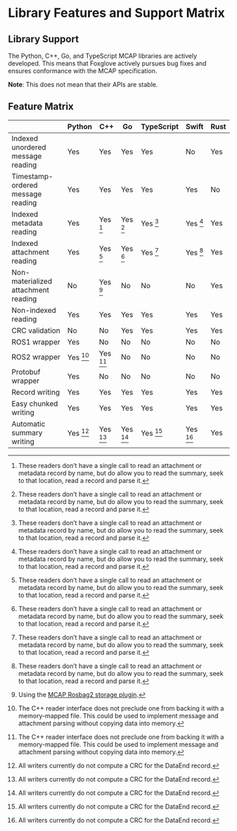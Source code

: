 # Library Features and Support Matrix

## Library Support

The Python, C++, Go, and TypeScript MCAP libraries are actively developed. This means that Foxglove actively pursues bug fixes and ensures conformance with the MCAP specification.

**Note**: This does not mean that their APIs are stable.

## Feature Matrix

|  | Python | C++ | Go | TypeScript | Swift | Rust |
| --- | --- | --- | --- | --- | --- | --- |
| Indexed unordered message reading | Yes | Yes | Yes | Yes | No | Yes |
| Timestamp-ordered message reading | Yes | Yes | Yes | Yes | Yes | No |
| Indexed metadata reading | Yes | Yes [^1] | Yes [^1] | Yes [^1] | Yes [^1] | Yes |
| Indexed attachment reading | Yes | Yes [^1] | Yes [^1] | Yes [^1] | Yes [^1] | Yes |
| Non-materialized attachment reading | No | Yes [^2] | No | No | No | Yes |
| Non-indexed reading | Yes | Yes | Yes | Yes | Yes | Yes |
| CRC validation | No | No | Yes | Yes | Yes | Yes |
| ROS1 wrapper | Yes | No | No | No | No | No |
| ROS2 wrapper | Yes [^3] | Yes [^3] | No | No | No | No |
| Protobuf wrapper | Yes | No | No | No | No | No |
| Record writing | Yes | Yes | Yes | Yes | Yes | Yes |
| Easy chunked writing | Yes | Yes | Yes | Yes | Yes | Yes |
| Automatic summary writing | Yes [^4] | Yes [^4] | Yes [^4] | Yes [^4] | Yes [^4] | Yes |

[^1]: These readers don’t have a single call to read an attachment or metadata record by name, but do allow you to read the summary, seek to that location, read a record and parse it.
[^2]: Using the [MCAP Rosbag2 storage plugin](https://github.com/ros-tooling/rosbag2_storage_mcap).
[^3]: The C++ reader interface does not preclude one from backing it with a memory-mapped file. This could be used to implement message and attachment parsing without copying data into memory.
[^4]: All writers currently do not compute a CRC for the DataEnd record.
